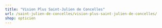 ```yaml
---
title: "Vision Plus Saint-Julien de Concelles"
url: /saint-julien-de-concelles/vision-plus-saint-julien-de-concelles/
shop: opticien
---
```

